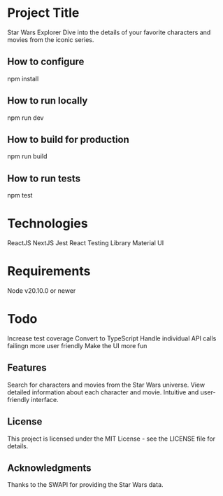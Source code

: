# Project Title

Star Wars Explorer
Dive into the details of your favorite characters and movies from the iconic series.

## How to configure

npm install

## How to run locally

npm run dev

## How to build for production

npm run build

## How to run tests

npm test

# Technologies

ReactJS
NextJS
Jest
React Testing Library
Material UI

# Requirements

Node v20.10.0 or newer

# Todo

Increase test coverage
Convert to TypeScript
Handle individual API calls failingn more user friendly
Make the UI more fun

## Features

Search for characters and movies from the Star Wars universe.
View detailed information about each character and movie.
Intuitive and user-friendly interface.

## License

This project is licensed under the MIT License - see the LICENSE file for details.

## Acknowledgments

Thanks to the SWAPI for providing the Star Wars data.
